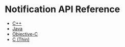 # Notification API Reference

* [C++][notif-cpp]
* [Java][notif-java]
* [Objective-C][notif-objc]
* [C (Thin)][notif-thin-c]

[notif-cpp]: https://allseenalliance.org/docs/framework/cpp/notification/index.html
[notif-java]: https://allseenalliance.org/docs/framework/java/notification/index.html
[notif-objc]: https://allseenalliance.org/docs/framework/objc/notification/index.html
[notif-thin-c]: https://allseenalliance.org/docs/framework/tcl/notification/index.html
